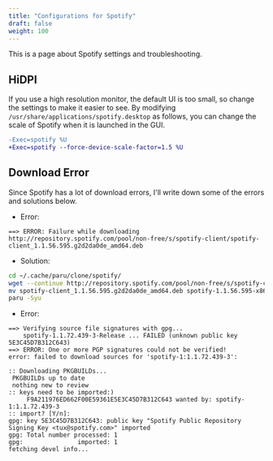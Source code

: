 ```yaml
---
title: "Configurations for Spotify"
draft: false
weight: 100
---
```

This is a page about Spotify settings and troubleshooting.

## HiDPI

If you use a high resolution monitor, the default UI is too small, so change the settings to make it easier to see.
By modifying `/usr/share/applications/spotify.desktop` as follows, you can change the scale of Spotify when it is launched in the GUI.

```diff
-Exec=spotify %U
+Exec=spotify --force-device-scale-factor=1.5 %U
```

## Download Error

Since Spotify has a lot of download errors, I'll write down some of the errors and solutions below.

- Error:

```text
==> ERROR: Failure while downloading http://repository.spotify.com/pool/non-free/s/spotify-client/spotify-client_1.1.56.595.g2d2da0de_amd64.deb
```

- Solution:

```sh
cd ~/.cache/paru/clone/spotify/
wget --continue http://repository.spotify.com/pool/non-free/s/spotify-client/spotify-client_1.1.56.595.g2d2da0de_amd64.deb
mv spotify-client_1.1.56.595.g2d2da0de_amd64.deb spotify-1.1.56.595-x86_64.deb
paru -Syu
```

- Error:

```text
==> Verifying source file signatures with gpg...
    spotify-1.1.72.439-3-Release ... FAILED (unknown public key 5E3C45D7B312C643)
==> ERROR: One or more PGP signatures could not be verified!
error: failed to download sources for 'spotify-1:1.1.72.439-3':
```

```text
:: Downloading PKGBUILDs...
 PKGBUILDs up to date
 nothing new to review
:: keys need to be imported:)
     F9A211976ED662F00E59361E5E3C45D7B312C643 wanted by: spotify-1:1.1.72.439-3
:: import? [Y/n]:
gpg: key 5E3C45D7B312C643: public key "Spotify Public Repository Signing Key <tux@spotify.com>" imported
gpg: Total number processed: 1
gpg:               imported: 1
fetching devel info...
```
